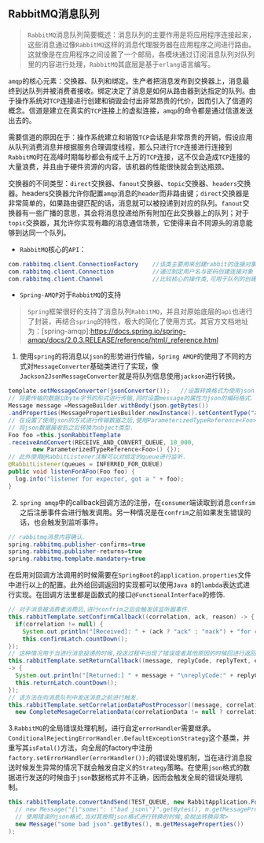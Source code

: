 ## RabbitMQ消息队列

>`RabbitMQ`消息队列简要概述：消息队列的主要作用是将应用程序连接起来，这些消息通过像`RabbitMQ`这样的消息代理服务器在应用程序之间进行路由。这就像是在应用程序之间设置了一个邮局，各模块通过订阅消息队列对队列里的内容进行处理，`RabbitMQ`其底层是基于`erlang`语言编写。

`amqp`的核心元素：交换器、队列和绑定。生产者把消息发布到交换器上，消息最终到达队列并被消费者接收。绑定决定了消息是如何从路由器到达指定的队列。由于操作系统对`TCP`连接进行创建和销毁会付出非常昂贵的代价，因而引入了信道的概念。信道是建立在真实的`TCP`连接上的虚拟连接，`amqp`的命令都是通过信道发送出去的。

需要信道的原因在于：操作系统建立和销毁`TCP`会话是非常昂贵的开销，假设应用从队列消费消息并根据服务合理调度线程，那么只进行`TCP`连接进行连接到`RabbitMQ`时在高峰时期每秒都会有成千上万的`TCP`连接，这不仅会造成`TCP`连接的大量浪费，并且由于硬件资源的内容，该机器的性能很快就会到达瓶颈。

交换器的不同类型：`direct`交换器、`fanout`交换器、`topic`交换器、`headers`交换器。headers交换器允许你配置`amqp`消息的`header`而非路由键；`direct`交换器是非常简单的，如果路由键匹配的话，消息就可以被投递到对应的队列。`fanout`交换器有一些广播的意思，其会将消息投递给所有附加在此交换器上的队列；对于`topic`交换器，其允许你实现有趣的消息通信场景，它使得来自不同源头的消息能够到达同一个队列。

* `RabbitMQ`核心的`API`：
```java
com.rabbitmq.client.ConnectionFactory    //该类主要用来创建rabbit的连接对象
com.rabbitmq.client.Connection			 //通过制定用户名与密码创建连接对象   
com.rabbitmq.client.Channel	 			 //比较核心的操作类,可用于队列的创建、绑定以及消费. 
```
* `Spring-AMQP`对于`RabbitMQ`的支持
>`Spring`框架很好的支持了消息队列`RabbitMQ`，并且对原始底层的`api`也进行了封装，再结合`spring`的特性，极大的简化了使用方式。其官方文档地址为：[spring-amqp]:https://docs.spring.io/spring-amqp/docs/2.0.3.RELEASE/reference/html/_reference.html

1. 使用`spring`的将消息以`json`的形势进行传输，`Spring AMQP`的使用了不同的方式对`MessageConverter`基础类进行了实现，像`Jackson2JsonMessageConverter`就是将队列信息使用`jackson`进行转换。
``` java
template.setMessageConverter(jsonConverter());   //设置转换格式为使用json
// 将要传输的数据以byte字节的形式进行传输,同时设置message的属性为json的编码格式.
Message message =MessageBuilder.withBody(json.getBytes())
.andProperties(MessagePropertiesBuilder.newInstance().setContentType("application/json").build()).build();
// 在设置了使用json的方式进行传输数据之后,使用ParameterizedTypeReference<Foo>
// 将json数据接收到之后转换为object类型.
Foo foo =this.jsonRabbitTemplate
.receiveAndConvert(RECEIVE_AND_CONVERT_QUEUE, 10_000,
       new ParameterizedTypeReference<Foo>() {});
// 此外使用@RabbitListener注解可以对给定的queue进行监听.
@RabbitListener(queues = INFERRED_FOR_QUEUE)
public void listenForAFoo(Foo foo) {
  log.info("listener for expector, got a " + foo);
}
```
2. `spring amqp`中的callback回调方法的注册，在`consumer`端读取到消息`confrim`之后注册事件会进行触发调用。另一种情况是在`confrim`之前如果发生错误的话，也会触发到监听事件。
```java
// rabbitmq消息内容确认.
spring.rabbitmq.publisher-confirms=true
spring.rabbitmq.publisher-returns=true
spring.rabbitmq.template.mandatory=true
```
在启用对回调方法调用的时候需要在`SpringBoot`的`application.properties`文件中进行以上的配置。此外给回调返回的实现都可以使用`Java 8`的`lambda`表达式进行实现。在回调方法里都是函数式的接口`@FunctionalInterface`的修饰.
```java
// 对于消息被消费者消费后,进行confrim之后会触发该监听器事件.
this.rabbitTemplate.setConfirmCallback((correlation, ack, reason) -> {
  if(correlation != null) {
    System.out.println("[Received]: " + (ack ? "ack" : "nack") + "for correlation: " + correlation);}
    this.confirmLatch.countDown();
});
// 这种情况用于当进行消息投递的时候,投送过程中出现了错误或者其他原因的时候回进行返回，然后会触发该回调函数.
this.rabbitTemplate.setReturnCallback((message, replyCode, replyText, exchange, routingKey) 
-> {
  System.out.println("[Returned:] " + message + "\nreplyCode:" + replyCode+ "\nreplyText: " + replyText + "\nexchange/rk: " + exchange + "/" + routingKey);
  this.returnLatch.countDown();
});
// 该方法在向消息队列中发送消息之前进行触发.
this.rabbitTemplate.setCorrelationDataPostProcessor((message, correlationData) ->
  new CompleteMesageCorrelationData(correlationData != null ? correlationData.getId() : null, message));
```
3.`RabbitMQ`的全局错误处理机制，进行自定`errorHandler`需要继承。
`ConditionalRejectingErrorHandler.DefaultExceptionStrategy`这个基类，并重写其`isFatal()`方法，向全局的factory中注册`factory.setErrorHandler(errorHandler());`的错误处理机制，当在进行消息投送时候发生异常的情况下就会触发自定义的`Strategy`策略。在使用`json`格式的数据进行发送的时候由于`json`数据格式并不正确，因而会触发全局的错误处理机制。

```java
this.rabbitTemplate.convertAndSend(TEST_QUEUE, new RabbitApplication.Foo("bar"), m ->
  // new Message("{\"some\": \"bad json\"}".getBytes(), m.getMessageProperties())
  // 使用错误的json格式,当对其按照json格式进行转换的时候,会抛出转换异常>
  new Message("some bad json".getBytes(), m.getMessageProperties())
);
```
